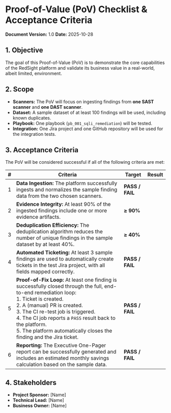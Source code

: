 # Proof-of-Value (PoV) Checklist & Acceptance Criteria

**Document Version:** 1.0
**Date:** 2025-10-28

## 1. Objective

The goal of this Proof-of-Value (PoV) is to demonstrate the core capabilities of the RedSight platform and validate its business value in a real-world, albeit limited, environment.

## 2. Scope

- **Scanners:** The PoV will focus on ingesting findings from **one SAST scanner** and **one DAST scanner**.
- **Dataset:** A sample dataset of at least 100 findings will be used, including known duplicates.
- **Playbook:** One playbook (`pb_001_sqli_remediation`) will be tested.
- **Integration:** One Jira project and one GitHub repository will be used for the integration tests.

## 3. Acceptance Criteria

The PoV will be considered successful if all of the following criteria are met:

| # | Criteria | Target | Result |
|---|---|---|---|
| 1 | **Data Ingestion:** The platform successfully ingests and normalizes the sample finding data from the two chosen scanners. | **PASS / FAIL** | |
| 2 | **Evidence Integrity:** At least 90% of the ingested findings include one or more evidence artifacts. | **≥ 90%** | |
| 3 | **Deduplication Efficiency:** The deduplication algorithm reduces the number of unique findings in the sample dataset by at least 40%. | **≥ 40%** | |
| 4 | **Automated Ticketing:** At least 3 sample findings are used to automatically create tickets in the test Jira project, with all fields mapped correctly. | **PASS / FAIL** | |
| 5 | **Proof-of-Fix Loop:** At least one finding is successfully closed through the full, end-to-end remediation loop: <br> 1. Ticket is created. <br> 2. A (manual) PR is created. <br> 3. The CI re-test job is triggered. <br> 4. The CI job reports a `PASS` result back to the platform. <br> 5. The platform automatically closes the finding and the Jira ticket. | **PASS / FAIL** | |
| 6 | **Reporting:** The Executive One-Pager report can be successfully generated and includes an estimated monthly savings calculation based on the sample data. | **PASS / FAIL** | |

## 4. Stakeholders

- **Project Sponsor:** [Name]
- **Technical Lead:** [Name]
- **Business Owner:** [Name]
